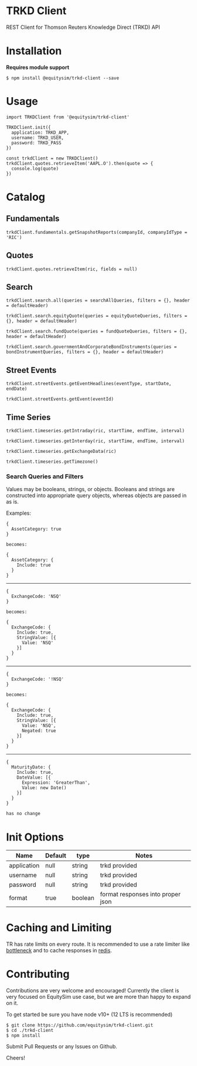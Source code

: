 # TRKD Client
REST Client for Thomson Reuters Knowledge Direct (TRKD) API

# Installation
**Requires module support**
```
$ npm install @equitysim/trkd-client --save
```

# Usage
``` nodejs
import TRKDClient from '@equitysim/trkd-client'

TRKDClient.init({
  application: TRKD_APP,
  username: TRKD_USER,
  password: TRKD_PASS
})

const trkdClient = new TRKDClient()
trkdClient.quotes.retrieveItem('AAPL.O').then(quote => {
  console.log(quote)
})
```

# Catalog

## Fundamentals
```
trkdClient.fundamentals.getSnapshotReports(companyId, companyIdType = 'RIC')
```

## Quotes
```
trkdClient.quotes.retrieveItem(ric, fields = null)
```

## Search
```
trkdClient.search.all(queries = searchAllQueries, filters = {}, header = defaultHeader)

trkdClient.search.equityQuote(queries = equityQuoteQueries, filters = {}, header = defaultHeader)

trkdClient.search.fundQuote(queries = fundQuoteQueries, filters = {}, header = defaultHeader)

trkdClient.search.governmentAndCorporateBondInstruments(queries = bondInstrumentQueries, filters = {}, header = defaultHeader)
```

## Street Events
```
trkdClient.streetEvents.getEventHeadlines(eventType, startDate, endDate)

trkdClient.streetEvents.getEvent(eventId)
```

## Time Series
```
trkdClient.timeseries.getIntraday(ric, startTime, endTime, interval)

trkdClient.timeseries.getInterday(ric, startTime, endTime, interval)

trkdClient.timeseries.getExchangeData(ric)

trkdClient.timeseries.getTimezone()
```


### Search Queries and Filters
Values may be booleans, strings, or objects. Booleans and strings are constructed into appropriate query objects, whereas objects are passed in as is.

Examples:
```
{
  AssetCategory: true
}

becomes:

{
  AssetCategory: {
    Include: true
  }
}
```
---
```
{
  ExchangeCode: 'NSQ'
}

becomes:

{
  ExchangeCode: {
    Include: true,
    StringValue: [{
      Value: 'NSQ'
    }]
  }
}
```
---
```
{
  ExchangeCode: '!NSQ'
}

becomes:

{
  ExchangeCode: {
    Include: true,
    StringValue: [{
      Value: 'NSQ',
      Negated: true
    }]
  }
}
```
---
```
{
  MaturityDate: {
    Include: true,
    DateValue: [{
      Expression: 'GreaterThan',
      Value: new Date()
    }]
  }
}

has no change
```

# Init Options
| Name | Default | type | Notes |
|------|---------|------|---------|
| application | null | string | trkd provided
| username | null | string | trkd provided
| password | null | string | trkd provided
| format | true | boolean | format responses into proper json

# Caching and Limiting

TR has rate limits on every route. It is recommended to use a rate limiter like [bottleneck](https://www.npmjs.com/package/bottleneck) and to cache responses in [redis](https://redis.io/).

# Contributing
Contributions are very welcome and encouraged! Currently the client is very focused on EquitySim use case, but we are more than happy to expand on it.

To get started be sure you have node v10+ (12 LTS is recommended)
```
$ git clone https://github.com/equitysim/trkd-client.git
$ cd ./trkd-client
$ npm install
```

Submit Pull Requests or any Issues on Github.

Cheers!
